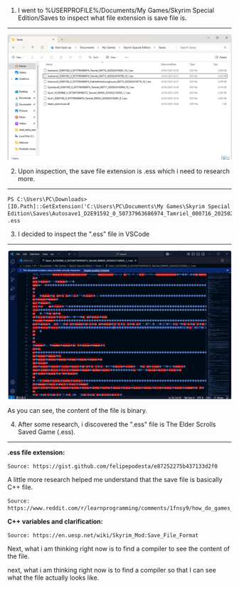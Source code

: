 1. I went to %USERPROFILE%/Documents/My Games/Skyrim Special Edition/Saves to inspect what file extension is save file is.
---

![alt text](image.png)

2. Upon inspection, the save file extension is .ess which i need to research more.
---
```
PS C:\Users\PC\Downloads> [IO.Path]::GetExtension('C:\Users\PC\Documents\My Games\Skyrim Special Edition\Saves\Autosave1_D2E91592_0_50737963686974_Tamriel_000716_20250224193821_10_1.ess')
.ess
```

3. I decided to inspect the ".ess" file in VSCode
---
![alt text](image-1.png)

As you can see, the content of the file is binary.

4. After some research, i discovered the ".ess" file is The Elder Scrolls Saved Game (.ess). 
---

**.ess file extension:**

```
Source: https://gist.github.com/felipepodesta/e87252275b437133d2f0
```

A little more research helped me understand that the save file is basically C++ file.

```
Source: https://www.reddit.com/r/learnprogramming/comments/1fnsy9/how_do_games_like_skyrim_handle_saves/
```
**C++ variables and clarification:**

```
Source: https://en.uesp.net/wiki/Skyrim_Mod:Save_File_Format
```

Next, what i am thinking right now is to find a compiler to see the content of the file.



next, what i am thinking right now is to find a compiler so that I can see what the file actually looks like.



